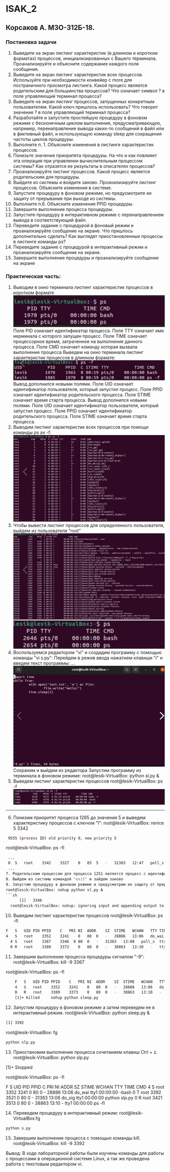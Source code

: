 # ISAK_2
## Корсаков А. М3О-312Б-18.

### Постановка задачи
1. Выведите на экран листинг характеристик (в длинном и коротком форматах) процессов, инициализированных с Вашего терминала. Проанализируйте и объясните содержание каждого поля сообщения.
2. Выведите на экран листинг характеристик всех процессов. Используйте при необходимости конвейер с more для постраничного просмотра листинга. Какой процесс является родительским для большинства процессов? Что означает символ ? в поле управляющий терминал процесса?
3. Выведите на экран листинг процессов, запущенных конкретным пользователем. Какой ключ пришлось использовать? Что говорит значение ? в поле управляющий терминал процесса?
4. Разработайте и запустите простейшую процедуру в фоновом режиме с бесконечным циклом выполнения, предусматривающую, например, перенаправление вывода каких-то сообщений в файл или в фиктивный файл, и использующую команду sleep для сокращения частоты циклов процедуры.
5. Выполните п. 1. Объясните изменения в листинге характеристик процессов.
6. Понизьте значение приоритета процедуры. На что и как повлияет эта операция при управлении вычислительным процессом системы? Как отразятся ее результаты в описателях процессов?
7. Проанализируйте листинг процессов. Какой процесс является родительским для процедуры.
8. Выйдите из системы и войдите заново. Проанализируйте листинг процессов. Объясните изменения в системе.
9. Запустите процедуру в фоновом режиме, но предусмотрите ее защиту от прерывания при выходе из системы.
10. Выполните п.6. Объясните изменения PPID процедуры.
11. Завершите выполнение процесса процедуры.
12. Запустите процедуру в интерактивном режиме с перенаправлением вывода в соответствующий файл.
13. Переведите задание с процедурой в фоновый режим и проанализируйте сообщение на экране. Что пришлось дополнительно сделать? Как выглядят приостановленные процессы в листинге команды ps?
14. Переведите задание с процедурой в интерактивный режим и проанализируйте сообщение на экране.
15. Завершите выполнение процедуры и проанализируйте сообщение на экране

### Практическая часть:

1. Выводим в окно терминала листинг характеристик процессов в коротком формате 
![Screenshot](/lab2/Screenshot_1.png)
Поле PID означает идентификатор процесса. Поле TTY означает имя иерминала с которого запущен процесс. Поле TIME означает процессорное время, затраченное на выполнение данного процесса. Поле CMD означает команду которая вызвала выполнение процесса
Выведем на окно терминала листинг характеристик процессов в длинном формате:
![Screenshot](/lab2/Screenshot_2.png)
Вывод дополнился новыми полями. Поле UID означает идентификатор пользователя, который запустил процесс. Поле PPID означает идентификатор родительского процесса. Поле STIME означает время старта процесса. Вывод дополнился новыми полями. Поле UID означает идентификатор пользователя, который запустил процесс. Поле PPID означает идентификатор родительского процесса. Поле STIME означает время старта процесса.
2. Выводим листинг характеристик всех процессов при помощи команды ps ax -f:
![Screenshot](/lab2/Screenshot_3.png)
3. Чтобы вывести листинг процессов для определенного пользователя, выйдем из пользователя "root" 
![Screenshot](/lab2/Screenshot_4.png)
![Screenshot](/lab2/Screenshot_4_2_1.png)
4. Воспользуемся редактором "vi" и создадим программу с помощью команды "vi s.py": 
Перейдем в режив ввода нажатием клавиши "i" и введем текст программы:
...
![Screenshot](/lab2/Screenshot_5.png)
Сохраним и выйдем из редактора
Запустим программу из терминала в фоновом режиме: root@lesik-VirtualBox: python sl.py & 
5. Выведем листинг характеристик процессов root@lesik-VirtualBox: ps -f
![Screenshot](/lab2/Screenshot_6.png)
-----------------------------------------
6. Понизим приоритет процесса 1265 до значения 5 и выведем характеристику процессов с ключом "l":
root@lesik-VirtualBox: renice 5 3342

```sh
 9555 (process ID) old priority 0, new priority 5
```

root@lesik-VirtualBox: ps -fl

```sh
 ...
 0	S	root	3342	3327	0	85	5	-	31383	12:47	poll_s	tty1	00:00:00	python slp.py
 ...
7. Родительским процессом для процесса 1251 является процесс с идентификатором 1247 - bash.
8. Выйдем из системы командой "exit" и зайдем заново 
9. Запустим процедуру в фоновом режиме и предусмотрим ее защиту от прерывания.
root@lesik-VirtualBox: nohup python sl.py &
```sh
	  [1]	3346
  root@lesik-VirtualBox: nohup: ignoring input and appending output to 'nohup.out'
```
10. Выведим листинг характеристик процессов
root@lesik-VirtualBox: ps -fl
```sh
F	S	UID	PID	PPID	C	PRI	NI	ADDR	SZ	STIME	WCHAN	TTY	TIME 		CMD
4	S	root	3352	3241	0	80	0	-	28886	13:06	do_wai	tty1	00:00:00	-bash
  4	S	root	3367	3346  0	80	0	-	31383	13:08	poll_s	tty1	00:00:00	python slp.py
  0	R	root	3389	3373	0	80	0	-	38863	13:10	-	tty1	tty1	00:00:00	ps -fl
```
11. Завершим выполнение процесса процедуры сигналом "-9":
root@lesik-VirtualBox: kill -9 3367

root@lesik-VirtualBox: ps -fl

```sh
	F	S	UID	PID	PPID	C	PRI	NI	ADDR	SZ	STIME	WCHAN	TTY	TIME 		CMD
	4	S	root	3352	3241	0	80	0	-	28886	13:06	do_wai	tty1	00:00:00	-bash
	0	R	root	3389	3373	0	80	0	-	38863	13:10	-	tty1	00:00:00	ps -fl
	[1]+ Killed		nohup python sleep.py
```
12. Запустим процедуру в фоновом режиме а затем переведем ее в интерактивный режим.
root@lesik-VirtualBox: python sleep.py &
```sh
[1] 3392

```
root@lesik-VirtualBox: fg

```sh
python slp.py
```
13. Приостановим выполнение процесса сочетанием клавиш Ctrl + z. 
root@lesik-VirtualBox: python slp.py

[1]+ Stopped

root@lesik-VirtualBox: ps -fl

F S UID PID PPID C PRI NI ADDR SZ STIME WCHAN TTY TIME CMD 4 S root 3352 3241 0 80 0 - 28886 13:06 do_wai tty1 00:00:00 -bash 0 T root 3392 3521 0 80 0 - 31383 13:08 do_sig tty1 00:00:00 python slp.py 0 R root 3421 3513 0 80 0 - 38863 13:10 - tty1 00:00:00 ps -fl


14. Переведем процедуру в интерактивный режим:
root@lesik-VirtualBox:fg 
```sh
python s.py
```
15. Завершим выполнение процесса с помощью команды kill. 
root@lesik-VirtualBox: kill -9 3392

Вывод: В ходе лабораторной работы были изучены команды для работы с процессами в операционной системе Linux, а так же проведена работа с текстовым редактором vi.
